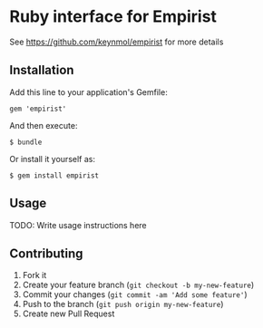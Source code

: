 # Ruby interface for Empirist

See https://github.com/keynmol/empirist for more details


## Installation

Add this line to your application's Gemfile:

    gem 'empirist'

And then execute:

    $ bundle

Or install it yourself as:

    $ gem install empirist

## Usage

TODO: Write usage instructions here

## Contributing

1. Fork it
2. Create your feature branch (`git checkout -b my-new-feature`)
3. Commit your changes (`git commit -am 'Add some feature'`)
4. Push to the branch (`git push origin my-new-feature`)
5. Create new Pull Request
